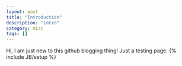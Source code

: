 ```yaml
---
layout: post
title: "Introduction"
description: "intro"
category: misc
tags: []
---
```


Hi,
I am just new to this github blogging thing!
Just a testing page.
{% include JB/setup %}
